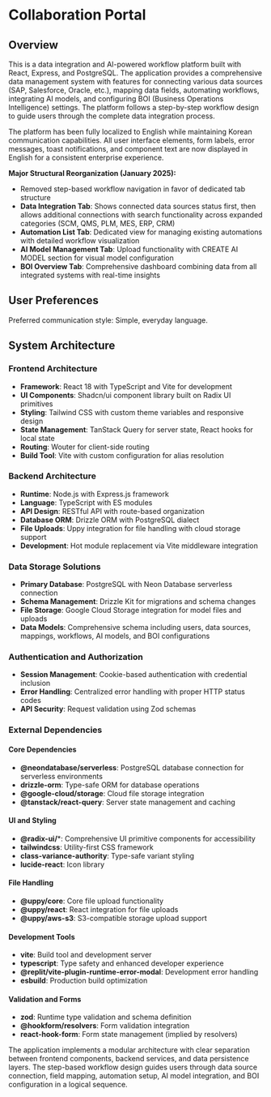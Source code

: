 # Collaboration Portal

## Overview

This is a data integration and AI-powered workflow platform built with React, Express, and PostgreSQL. The application provides a comprehensive data management system with features for connecting various data sources (SAP, Salesforce, Oracle, etc.), mapping data fields, automating workflows, integrating AI models, and configuring BOI (Business Operations Intelligence) settings. The platform follows a step-by-step workflow design to guide users through the complete data integration process.

The platform has been fully localized to English while maintaining Korean communication capabilities. All user interface elements, form labels, error messages, toast notifications, and component text are now displayed in English for a consistent enterprise experience.

**Major Structural Reorganization (January 2025):**
- Removed step-based workflow navigation in favor of dedicated tab structure
- **Data Integration Tab**: Shows connected data sources status first, then allows additional connections with search functionality across expanded categories (SCM, QMS, PLM, MES, ERP, CRM)
- **Automation List Tab**: Dedicated view for managing existing automations with detailed workflow visualization
- **AI Model Management Tab**: Upload functionality with CREATE AI MODEL section for visual model configuration
- **BOI Overview Tab**: Comprehensive dashboard combining data from all integrated systems with real-time insights

## User Preferences

Preferred communication style: Simple, everyday language.

## System Architecture

### Frontend Architecture
- **Framework**: React 18 with TypeScript and Vite for development
- **UI Components**: Shadcn/ui component library built on Radix UI primitives
- **Styling**: Tailwind CSS with custom theme variables and responsive design
- **State Management**: TanStack Query for server state, React hooks for local state
- **Routing**: Wouter for client-side routing
- **Build Tool**: Vite with custom configuration for alias resolution

### Backend Architecture
- **Runtime**: Node.js with Express.js framework
- **Language**: TypeScript with ES modules
- **API Design**: RESTful API with route-based organization
- **Database ORM**: Drizzle ORM with PostgreSQL dialect
- **File Uploads**: Uppy integration for file handling with cloud storage support
- **Development**: Hot module replacement via Vite middleware integration

### Data Storage Solutions
- **Primary Database**: PostgreSQL with Neon Database serverless connection
- **Schema Management**: Drizzle Kit for migrations and schema changes
- **File Storage**: Google Cloud Storage integration for model files and uploads
- **Data Models**: Comprehensive schema including users, data sources, mappings, workflows, AI models, and BOI configurations

### Authentication and Authorization
- **Session Management**: Cookie-based authentication with credential inclusion
- **Error Handling**: Centralized error handling with proper HTTP status codes
- **API Security**: Request validation using Zod schemas

### External Dependencies

#### Core Dependencies
- **@neondatabase/serverless**: PostgreSQL database connection for serverless environments
- **drizzle-orm**: Type-safe ORM for database operations
- **@google-cloud/storage**: Cloud file storage integration
- **@tanstack/react-query**: Server state management and caching

#### UI and Styling
- **@radix-ui/***: Comprehensive UI primitive components for accessibility
- **tailwindcss**: Utility-first CSS framework
- **class-variance-authority**: Type-safe variant styling
- **lucide-react**: Icon library

#### File Handling
- **@uppy/core**: Core file upload functionality
- **@uppy/react**: React integration for file uploads
- **@uppy/aws-s3**: S3-compatible storage upload support

#### Development Tools
- **vite**: Build tool and development server
- **typescript**: Type safety and enhanced developer experience
- **@replit/vite-plugin-runtime-error-modal**: Development error handling
- **esbuild**: Production build optimization

#### Validation and Forms
- **zod**: Runtime type validation and schema definition
- **@hookform/resolvers**: Form validation integration
- **react-hook-form**: Form state management (implied by resolvers)

The application implements a modular architecture with clear separation between frontend components, backend services, and data persistence layers. The step-based workflow design guides users through data source connection, field mapping, automation setup, AI model integration, and BOI configuration in a logical sequence.